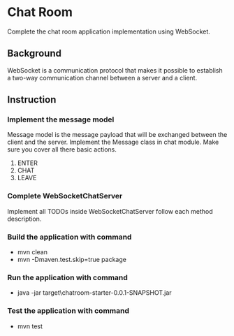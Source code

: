 # Chat Room
Complete the chat room application implementation using WebSocket.

## Background
WebSocket is a communication protocol that makes it possible to establish a two-way communication channel between a
server and a client.

## Instruction
### Implement the message model
Message model is the message payload that will be exchanged between the client and the server. Implement the Message
class in chat module. Make sure you cover all there basic actions.
1. ENTER
2. CHAT
3. LEAVE

### Complete WebSocketChatServer
Implement all TODOs inside WebSocketChatServer follow each method description.

### Build the application with command
- mvn clean
- mvn -Dmaven.test.skip=true package
### Run the application with command
- java -jar target\chatroom-starter-0.0.1-SNAPSHOT.jar
### Test the application with command
- mvn test

